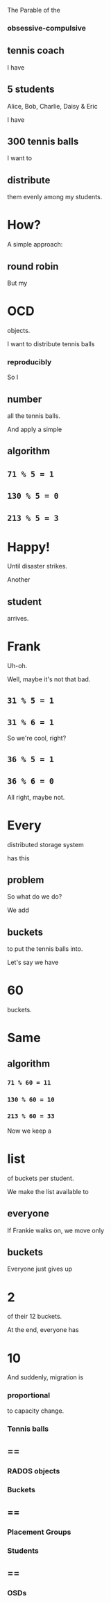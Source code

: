 The Parable of the
### obsessive-compulsive <!-- .element class="fragment" -->
## tennis coach


I have
## 5 students
Alice, Bob, Charlie, Daisy & Eric


I have
## 300 tennis balls


I want to
## distribute
them evenly among my students.


# How?


A simple approach:
## round robin


But my
# OCD
objects.


I want to distribute tennis balls
### reproducibly


So I
## number
all the tennis balls.


And apply a simple
## algorithm


## `71 % 5 = 1` <!-- .element class="fragment" -->
## `130 % 5 = 0`
## `213 % 5 = 3` <!-- .element class="fragment" -->


# Happy!
Until disaster strikes. <!-- .element class="fragment" -->


Another
## student
arrives.
# Frank
Uh-oh. <!-- .element class="fragment" -->


Well, maybe it's not that bad.


## `31 % 5 = 1`
## `31 % 6 = 1` <!-- .element class="fragment" -->
So we're cool, right? <!-- .element class="fragment" -->


## `36 % 5 = 1`
## `36 % 6 = 0` <!-- .element class="fragment" -->
All right, maybe not. <!-- .element class="fragment" -->


# Every
distributed storage system

has this
## problem


So what do we do?


We add
## buckets
to put the tennis balls into.


Let's say we have
# 60
buckets.


# Same
## algorithm


### `71 % 60 = 11` <!-- .element class="fragment" -->
### `130 % 60 = 10`
### `213 % 60 = 33` <!-- .element class="fragment" -->


Now we keep a
# list
of buckets per student.


We make the list available to
## everyone


If Frankie walks on, we move only
## buckets


Everyone just gives up
# 2
of their 12 buckets.


At the end, everyone has
# 10


And suddenly, migration is
### proportional
to capacity change.


<!-- .slide: data-background-image="images/ceph-logo.svg" data-background-size="contain" -->
### Tennis balls
## ==
### RADOS objects


<!-- .slide: data-background-image="images/ceph-logo.svg" data-background-size="contain" -->
### Buckets
## ==
### Placement Groups


<!-- .slide: data-background-image="images/ceph-logo.svg" data-background-size="contain" -->
### Students
## ==
### OSDs